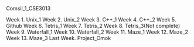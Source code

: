 Comsil_1_CSE3013

Week 1. Unix_1
Week 2. Unix_2
Week 3. C++\_1
Week 4. C++\_2
Week 5. Github
Week 6. Tetris_1
Week 7. Tetris_2
Week 8. Tetris_3(Not complete)
Week 9. Waterfall_1
Week 10. Waterfall_2
Week 11. Maze_1
Week 12. Maze_2
Week 13. Maze_3
Last Week. Project_Omok
